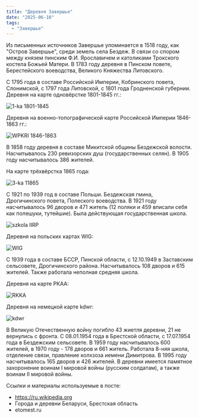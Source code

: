 ```yaml
---
title: "Деревня Завершье"
date: "2025-06-10"
tags: 
  - "Завершье"
---
```


Из письменных источников Завершье упоминается в 1518 году, как "Остров Завершье", среди земель села Бездеж. В связи со спором между князем пинским Ф.И. Ярославичем и католиками Трокского костела Божьей Матери. В 1783 году деревня в Пинском повете, Берестейского воеводства, Великого Княжества Литовского.

С 1795 года в составе Российской Империи, Кобринского повета, Слонимской, с 1797 года Литовской, с 1801 года Гродненской губернии. Деревня на карте одновёрстке 1801-1845 гг.:

![1-ka 1801-1845](https://github.com/user-attachments/assets/5a5c1fc9-6a17-4b5e-92d3-f55b74a85e65)

Деревня на военно-топографической карте Российской Империи 1846-1863 гг.:

![WPKRI 1846-1863](https://github.com/user-attachments/assets/ec9300c4-46c3-4c3a-8b23-5925298b56ae)

В 1858 году деревня в составе Микитской общины Бездежской волости. Насчитывалось 230 ревизорских душ (государственных селян). В 1905 году насчитывалось 386 жителей.

На карте трёхвёрстка 1865 года:

![3-ka 11865](https://github.com/user-attachments/assets/292b29ae-5cd6-45de-bea4-ce4356024742)

С 1921 по 1939 год в составе Польши. Бездежская гмина, Дрогичинского повета, Полеского воеводства. В 1921 году насчитывалось 96 дворов и 471 житель (12 поляки и 459 вписали себя как полешуки, тутейшие). Была действующая государственная школа. 

![szkola IIRP](https://github.com/user-attachments/assets/924f5edf-bbb5-44ac-86ef-16e87011ebf4)

Деревня на польских картах WIG:

![WIG](https://github.com/user-attachments/assets/fb66afab-c7d4-47ce-92fa-e085ce69fc3e)

С 1939 года в составе БССР, Пинской области, с 12.10.1949 в Заставским сельсовете, Дрогичинского района. Насчитывалось 108 дворов и 615 жителей. Также работала неполная средняя школа.

Деревня на карте РКАА:

![RKKA](https://github.com/user-attachments/assets/1ab74d19-0024-471d-a9bb-586acf4766fc)

Деревня на немецкой карте kdwr:

![kdwr](https://github.com/user-attachments/assets/44b0cb53-a4e7-44a1-bd5c-18d65e3e6b4a)

В Великую Отечественную войну погибло 43 жиетля деревни, 21 не вернулись с фронта. С 08.01.1954 года в Брестской области, с 17.07.1954 года в Бездежским сельсовете. В 1959 году насчитывалось 600 жителей, в 1970 году - 178 дворов и 661 житель. Работала 8-няя школа, отделение связи, правление колхзоза иемени Димитрова. В 1995 году насчитывалось 165 дворов и 426 жителей. В деревни имеется памятное захоронение воинам I мировой войны (русским солдатам), а также воинам II мировой войны.

Ссылки и материалы используемые в посте:
- https://ru.wikipedia.org
- Города и деревни Беларуси, Брестская область
- etomest.ru

